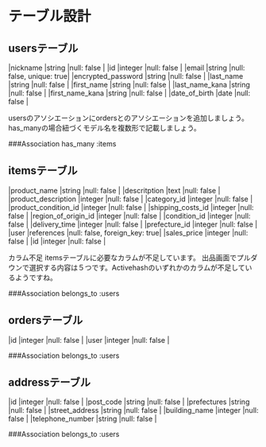 # テーブル設計

## usersテーブル


|nickname              |string       |null: false              |
|id                    |integer      |null: false              |
|email                 |string       |null: false, unique: true|
|encrypted_password    |string       |null: false              |
|last_name             |string       |null: false              |
|first_name            |string       |null: false              |
|last_name_kana        |string       |null: false              |
|first_name_kana       |string       |null: false              |
|date_of_birth         |date         |null: false              |

usersのアソシエーションにordersとのアソシエーションを追加しましょう。
has_manyの場合紐づくモデル名を複数形で記載しましょう。

###Association
has_many :items

## itemsテーブル


|product_name          |string       |null: false                   |
|descritption          |text         |null: false                   |
|product_description   |integer      |null: false                   |
|category_id           |integer      |null: false                   |
|product_condition_id  |integer      |null: false                   |
|shipping_costs_id     |integer      |null: false                   |
|region_of_origin_id   |integer      |null: false                   |
|condition_id          |integer      |null: false                   |
|delivery_time         |integer      |null: false                   |
|prefecture_id         |integer      |null: false                   |
|user                  |references   |null: false, foreign_key: true|
|sales_price           |integer      |null: false                   |
|id                    |integer      |null: false                   |

カラム不足
itemsテーブルに必要なカラムが不足しています。
出品画面でプルダウンで選択する内容は５つです。Activehashのいずれかのカラムが不足しているようですね。

###Association
belongs_to :users


## ordersテーブル
|id                    |integer      |null: false                   |
|user                  |integer      |null: false                   |

###Association
belongs_to :users


## addressテーブル


|id                    |integer      |null: false                   |
|post_code             |string       |null: false                   |
|prefectures           |string       |null: false                   |
|street_address        |string       |null: false                   |
|building_name         |integer      |null: false                   |
|telephone_number      |string       |null: false                   |

###Association
belongs_to :users

